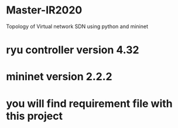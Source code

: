 # Master-IR2020
Topology of Virtual network SDN using python and mininet

# ryu controller version 4.32 
# mininet version 2.2.2
# you will find requirement file with this project
